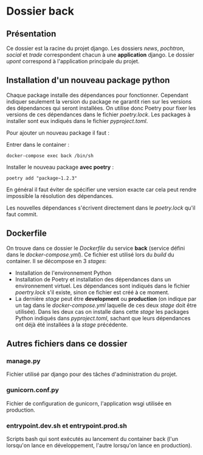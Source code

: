 # Dossier back

## Présentation

Ce dossier est la racine du projet django. Les dossiers *news*, *pochtron*, *social* et *trade* correspondent chacun à une **application** django. Le dossier *upont* correspond à l'application principale du projet.

## Installation d'un nouveau package python

Chaque package installe des dépendances pour fonctionner. Cependant indiquer seulement la version du package ne garantit rien sur les versions des dépendances qui seront installées. On utilise donc Poetry pour fixer les versions de ces dépendances dans le fichier *poetry.lock*. Les packages à installer sont eux indiqués dans le fichier *pyproject.toml*.

Pour ajouter un nouveau package il faut :

Entrer dans le container :
```
docker-compose exec back /bin/sh
```

Installer le nouveau package **avec poetry** :
```
poetry add "package~1.2.3"
```
En général il faut éviter de spécifier une version exacte car cela peut rendre impossible la résolution des dépendances.

Les nouvelles dépendances s'écrivent directement dans le *poetry.lock* qu'il faut commit.

## Dockerfile

On trouve dans ce dossier le *Dockerfile* du service **back** (service défini dans le *docker-compose.yml*). Ce fichier est utilisé lors du *build* du container. Il se décompose en 3 *stages*:
* Installation de l'environnement Python
* Installation de Poetry et installation des dépendances dans un environnement virtuel. Les dépendances sont indiqués dans le fichier *poertry.lock* s'il existe, sinon ce fichier est créé à ce moment.
* La dernière *stage* peut être **development** ou **production** (on indique par un tag dans le *docker-compose.yml* laquelle de ces deux *stage* doit être utilisée). Dans les deux cas on installe dans cette *stage* les packages Python indiqués dans *pyproject.toml*, sachant que leurs dépendances ont déjà été installées à la *stage* précédente.

## Autres fichiers dans ce dossier

### manage.py

Fichier utilisé par django pour des tâches d'administration du projet.

### gunicorn.conf.py

Fichier de configuration de gunicorn, l'application wsgi utilisée en production.

### entrypoint.dev.sh et entrypoint.prod.sh

Scripts bash qui sont exécutés au lancement du container back (l'un lorsqu'on lance en développement, l'autre lorsqu'on lance en production).